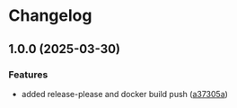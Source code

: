 # Changelog

## 1.0.0 (2025-03-30)


### Features

* added release-please and docker build push ([a37305a](https://github.com/kriegster108/aws-route53-dynamic-update/commit/a37305a37495ab3224bc5250e30fa5aa2bcd4e99))
